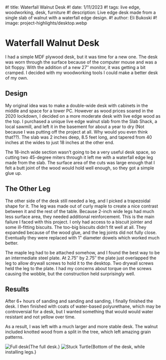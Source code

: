 #! title: Waterfall Walnut Desk
#! date: 1/11/2023
#! tags: live edge, woodworking, desk, furniture
#! description: Live edge desk made from a single slab of walnut with a waterfall edge design.
#! author: Eli Bukoski
#! image: project-highlights/desktop.webp

# Waterfall Walnut Desk

I had a simple MDF plywood desk, but it was time for a new one. The desk was worn through the surface because of the computer mouse and was a bit floppy. With the addition of a new 27″ monitor, it was getting a bit cramped. I decided with my woodworking tools I could make a better desk of my own.

## Design

My original idea was to make a double-wide desk with cabinets in the middle and space for a tower PC. However as wood prices soared in the 2020 lockdown, I decided on a more moderate desk with live edge wood as the top. I purchased a unique live edge walnut slab from the Slab Shack, a local sawmill, and left it in the basement for about a year to dry (Not because I was putting off the project at all. Why would you even think that??). The slab was 2 inches deep, 8.5 feet long, and tapered from 40 inches at the wides to just 18 inches at the other end.

The 18-inch wide section wasn’t going to be a very useful desk space, so cutting two 45-degree miters through it left me with a waterfall edge leg made from the slab. The surface area of the cuts was large enough that I felt a butt joint of the wood would hold well enough, so they got a simple glue up.

## The Other Leg

The other side of the desk still needed a leg, and I picked a trapezoidal shape for it. The leg was made out of curly maple to create a nice contrast between it and the rest of the table. Because 2-inch wide legs had much less surface area, they needed additional reinforcement. This is the main failure I faced with this project. I only had access to a biscuit jointer and some ill-fitting biscuits. The too-big biscuits didn’t fit well at all. They expanded because of the wood glue, and the leg joints did not fully close. Eventually they were replaced with 1" diameter dowels which worked much better.

The maple leg had to be attached somehow, and I found the best way to be an intermediate steel plate. At 2.75″ by 2.75″ the plate just overlapped the leg to allow drywall screws to hold it to the desktop. Two drywall screws held the leg to the plate. I had my concerns about torque on the screws causing the wobble, but the construction held surprisingly well.

## Results

After 6+ hours of sanding and sanding and sanding, I finally finished the desk. I then finished with coats of water-based polyurethane, which may be controversial for a desk, but I wanted something that would would water resistant and not yellow over time.

As a result, I was left with a much larger and more stable desk. The walnut included knotted wood from a split in the tree, which left amazing grain patterns.

![Full desk](project-highlights/fulldesk.webp){The full desk.}
![Stuck Turtle](project-highlights/waterfall-desk.webp){Bottom of the desk, while installing legs.}
